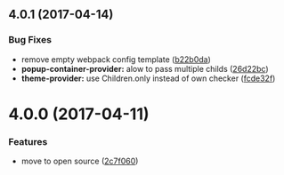 <a name="4.0.1"></a>
## 4.0.1 (2017-04-14)


### Bug Fixes

* remove empty webpack config template ([b22b0da](https://github.com/alfa-laboratory/arui-feather/commit/b22b0da))
* **popup-container-provider:** alow to pass multiple childs ([26d22bc](https://github.com/alfa-laboratory/arui-feather/commit/26d22bc))
* **theme-provider:** use Children.only instead of own checker ([fcde32f](https://github.com/alfa-laboratory/arui-feather/commit/fcde32f))



<a name="4.0.0"></a>
# 4.0.0 (2017-04-11)


### Features

* move to open source ([2c7f060](https://github.com/alfa-laboratory/arui-feather/commit/2c7f060))



